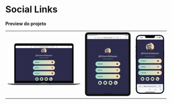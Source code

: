 # Social Links

<p><b> Preview do projeto</b></p>  
  <table align="center">
        <tr>
            <th><img src="./assets/imagen/Macbook.png" alt=""></th>
            <th><img src="./assets/imagen/iPad.png" alt=""></th>
            <th><img src="./assets/imagen/iPhone.png" alt=""></th>
        </tr>
    </table>
<br>
